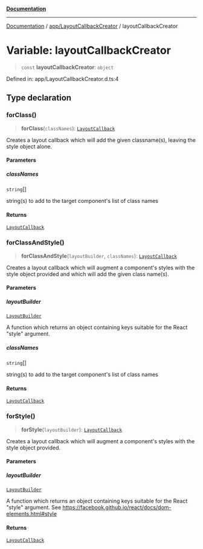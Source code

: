 [**Documentation**](../../../index.md)

***

[Documentation](../../../index.md) / [app/LayoutCallbackCreator](../index.md) / layoutCallbackCreator

# Variable: layoutCallbackCreator

> `const` **layoutCallbackCreator**: `object`

Defined in: app/LayoutCallbackCreator.d.ts:4

## Type declaration

### forClass()

> **forClass**(`classNames`): [`LayoutCallback`](../../../perspective-client/interfaces/LayoutCallback.md)

Creates a layout callback which will add the given classname(s), leaving the style object alone.

#### Parameters

##### classNames

`string`[]

string(s) to add to the target component's list of class names

#### Returns

[`LayoutCallback`](../../../perspective-client/interfaces/LayoutCallback.md)

### forClassAndStyle()

> **forClassAndStyle**(`layoutBuilder`, `classNames`): [`LayoutCallback`](../../../perspective-client/interfaces/LayoutCallback.md)

Creates a layout callback which will augment a component's styles with the style object provided and
which will add the given class name(s).

#### Parameters

##### layoutBuilder

[`LayoutBuilder`](../type-aliases/LayoutBuilder.md)

A function which returns an object containing keys suitable for the React "style" argument.

##### classNames

`string`[]

string(s) to add to the target component's list of class names

#### Returns

[`LayoutCallback`](../../../perspective-client/interfaces/LayoutCallback.md)

### forStyle()

> **forStyle**(`layoutBuilder`): [`LayoutCallback`](../../../perspective-client/interfaces/LayoutCallback.md)

Creates a layout callback which will augment a component's styles with the style object provided.

#### Parameters

##### layoutBuilder

[`LayoutBuilder`](../type-aliases/LayoutBuilder.md)

A function which returns an object containing keys suitable for the React "style"
                       argument. See https://facebook.github.io/react/docs/dom-elements.html#style

#### Returns

[`LayoutCallback`](../../../perspective-client/interfaces/LayoutCallback.md)
